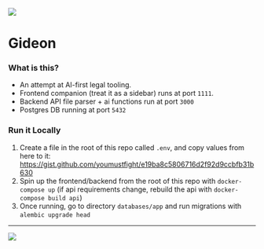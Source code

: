 ![](https://s3.us-west-2.amazonaws.com/secure.notion-static.com/d63dd530-dc26-4909-97b2-ed20e642f24f/DALLE_2022-10-01_19.38.13_-_Library_of_Alexandria_filled_with_people_styled_cyber_punk_neon_lights.png?X-Amz-Algorithm=AWS4-HMAC-SHA256&X-Amz-Content-Sha256=UNSIGNED-PAYLOAD&X-Amz-Credential=AKIAT73L2G45EIPT3X45%2F20221001%2Fus-west-2%2Fs3%2Faws4_request&X-Amz-Date=20221001T233948Z&X-Amz-Expires=86400&X-Amz-Signature=fefe6c789058f0f70c1e22d19b176a2d021e354fc1a3ae3afba37aa5ed017d62&X-Amz-SignedHeaders=host&response-content-disposition=filename%20%3D%22DALL%25C2%25B7E%25202022-10-01%252019.38.13%2520-%2520Library%2520of%2520Alexandria%2520filled%2520with%2520people%252C%2520styled%2520cyber%2520punk%252C%2520neon%2520lights.png%22&x-id=GetObject)

# Gideon

### What is this?

- An attempt at AI-first legal tooling.
- Frontend companion (treat it as a sidebar) runs at port `1111`.
- Backend API file parser + ai functions run at port `3000`
- Postgres DB running at port `5432`

### Run it Locally

1. Create a file in the root of this repo called `.env`, and copy values from here to it: https://gist.github.com/youmustfight/e19ba8c5806716d2f92d9ccbfb31b630
2. Spin up the frontend/backend from the root of this repo with `docker-compose up` (if api requirements change, rebuild the api with `docker-compose build api`)
3. Once running, go to directory `databases/app` and run migrations with `alembic upgrade head`

---

![](https://s3.us-west-2.amazonaws.com/secure.notion-static.com/6c7019c5-bf3a-4b0a-906b-55190d990aee/DALLE_2022-10-01_19.40.25_-_Library_of_Alexandria_filled_with_people_styled_cyber_punk_neon_lights.png?X-Amz-Algorithm=AWS4-HMAC-SHA256&X-Amz-Content-Sha256=UNSIGNED-PAYLOAD&X-Amz-Credential=AKIAT73L2G45EIPT3X45%2F20221001%2Fus-west-2%2Fs3%2Faws4_request&X-Amz-Date=20221001T234101Z&X-Amz-Expires=86400&X-Amz-Signature=f4f460db47085cf61a53e0a3e8e408ec9369bece49fbd8fbdd816c2ecdb5d7e8&X-Amz-SignedHeaders=host&response-content-disposition=filename%20%3D%22DALL%25C2%25B7E%25202022-10-01%252019.40.25%2520-%2520Library%2520of%2520Alexandria%2520filled%2520with%2520people%252C%2520styled%2520cyber%2520punk%252C%2520neon%2520lights.png%22&x-id=GetObject)

